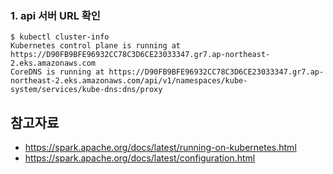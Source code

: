 
### 1. api 서버 URL 확인 ###

```
$ kubectl cluster-info
Kubernetes control plane is running at https://D90FB9BFE96932CC78C3D6CE23033347.gr7.ap-northeast-2.eks.amazonaws.com
CoreDNS is running at https://D90FB9BFE96932CC78C3D6CE23033347.gr7.ap-northeast-2.eks.amazonaws.com/api/v1/namespaces/kube-system/services/kube-dns:dns/proxy
```


## 참고자료 ##

* https://spark.apache.org/docs/latest/running-on-kubernetes.html
* https://spark.apache.org/docs/latest/configuration.html
